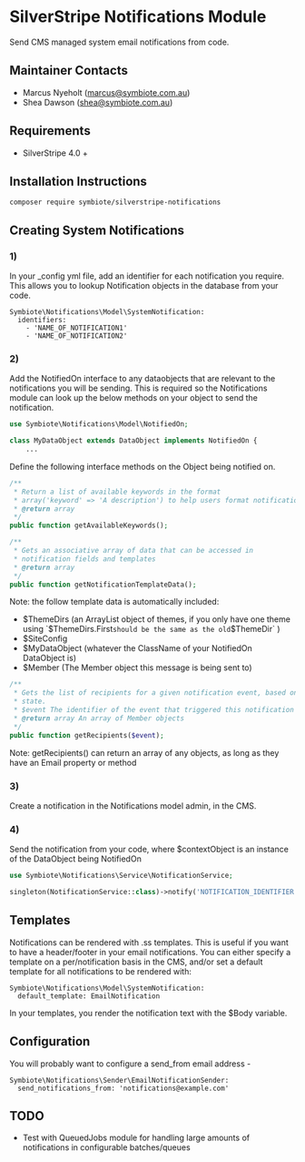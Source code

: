 # SilverStripe Notifications Module

Send CMS managed system email notifications from code.

## Maintainer Contacts
*  Marcus Nyeholt (<marcus@symbiote.com.au>)
*  Shea Dawson (<shea@symbiote.com.au>)

## Requirements
* SilverStripe 4.0 +

## Installation Instructions

```
composer require symbiote/silverstripe-notifications
```

## Creating System Notifications

### 1)
In your _config yml file, add an identifier for each notification you require. This allows you to lookup Notification objects in the database from your code. 

```
Symbiote\Notifications\Model\SystemNotification:
  identifiers:
    - 'NAME_OF_NOTIFICATION1'
    - 'NAME_OF_NOTIFICATION2'
```

### 2)
Add the NotifiedOn interface to any dataobjects that are relevant to the notifications you will be sending. This is required so the Notifications module can look up the below methods on your object to send the notification.

```php
use Symbiote\Notifications\Model\NotifiedOn;

class MyDataObject extends DataObject implements NotifiedOn {
	...
```

Define the following interface methods on the Object being notified on. 

```php
/**
 * Return a list of available keywords in the format 
 * array('keyword' => 'A description') to help users format notification fields
 * @return array
 */
public function getAvailableKeywords();
```
```php
/**
 * Gets an associative array of data that can be accessed in
 * notification fields and templates 
 * @return array
 */
public function getNotificationTemplateData();
```

Note: the follow template data is automatically included:

* $ThemeDirs (an ArrayList object of themes, if you only have one theme using `$ThemeDirs.First` should be the same as the old `$ThemeDir` )
* $SiteConfig
* $MyDataObject (whatever the ClassName of your NotifiedOn DataObject is)
* $Member (The Member object this message is being sent to)

```php
/**
 * Gets the list of recipients for a given notification event, based on this object's 
 * state. 
 * $event The identifier of the event that triggered this notification
 * @return array An array of Member objects
 */
public function getRecipients($event);
```

Note: getRecipients() can return an array of any objects, as long as they have an Email property or method

### 3)

Create a notification in the Notifications model admin, in the CMS.

### 4)
Send the notification from your code, where $contextObject is an instance of the DataObject being NotifiedOn 
```php
use Symbiote\Notifications\Service\NotificationService;

singleton(NotificationService::class)->notify('NOTIFICATION_IDENTIFIER', $contextObject);
```

## Templates

Notifications can be rendered with .ss templates. This is useful if you want to have a header/footer in your email notifications. You can either specify a template on a per/notification basis in the CMS, and/or set a default template for all notifications to be rendered with:

```
Symbiote\Notifications\Model\SystemNotification:
  default_template: EmailNotification
```

In your templates, you render the notification text with the $Body variable.

## Configuration

You will probably want to configure a send_from email address - 
```
Symbiote\Notifications\Sender\EmailNotificationSender:
  send_notifications_from: 'notifications@example.com'
```  

## TODO 

* Test with QueuedJobs module for handling large amounts of notifications in configurable batches/queues
